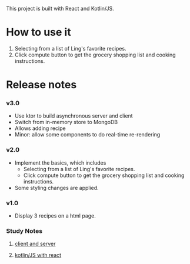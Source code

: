 This project is built with React and Kotlin/JS.

# How to use it
1. Selecting from a list of Ling's favorite recipes.
2. Click compute button to get the grocery shopping list and cooking instructions.

# Release notes

### v3.0
- Use ktor to build asynchronous server and client
- Switch from in-memory store to MongoDB
- Allows adding recipe
- Minor: allow some components to do real-time re-rendering

### v2.0
- Implement the basics, which includes
  - Selecting from a list of Ling's favorite recipes.
  - Click compute button to get the grocery shopping list and cooking instructions.
- Some styling changes are applied.

### v1.0
- Display 3 recipes on a html page.

### Study Notes

1. [client 
and 
server](https://play.kotlinlang.org/hands-on/Full%20Stack%20Web%20App%20with%20Kotlin%20Multiplatform/01_Introduction)

2. [kotlin/JS with react](https://play.kotlinlang.org/hands-on/Building%20Web%20Applications%20with%20React%20and%20Kotlin%20JS/01_Introduction)
